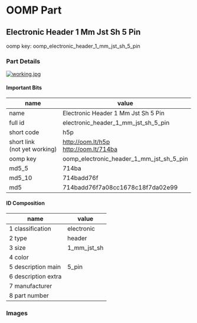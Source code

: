 # OOMP Part  
## Electronic Header 1 Mm Jst Sh 5 Pin  
  
oomp key: oomp_electronic_header_1_mm_jst_sh_5_pin  
  
### Part Details  
  
[![working.jpg](working_600.jpg)](working.jpg)  
  
#### Important Bits  
| name | value | 
| --- | --- | 
| name | Electronic Header 1 Mm Jst Sh 5 Pin | 
| full id | electronic_header_1_mm_jst_sh_5_pin | 
| short code | h5p | 
| short link<br>(not yet working) | http://oom.lt/h5p<br>http://oom.lt/714ba | 
| oomp key | oomp_electronic_header_1_mm_jst_sh_5_pin | 
| md5_5 | 714ba | 
| md5_10 | 714badd76f | 
| md5 | 714badd76f7a08cc1678c18f7da02e99 | 
#### ID Composition  
| name | value | 
| --- | --- | 
| 1 classification | electronic | 
| 2 type | header | 
| 3 size | 1_mm_jst_sh | 
| 4 color |  | 
| 5 description main | 5_pin | 
| 6 description extra |  | 
| 7 manufacturer |  | 
| 8 part number |  | 
### Images  
